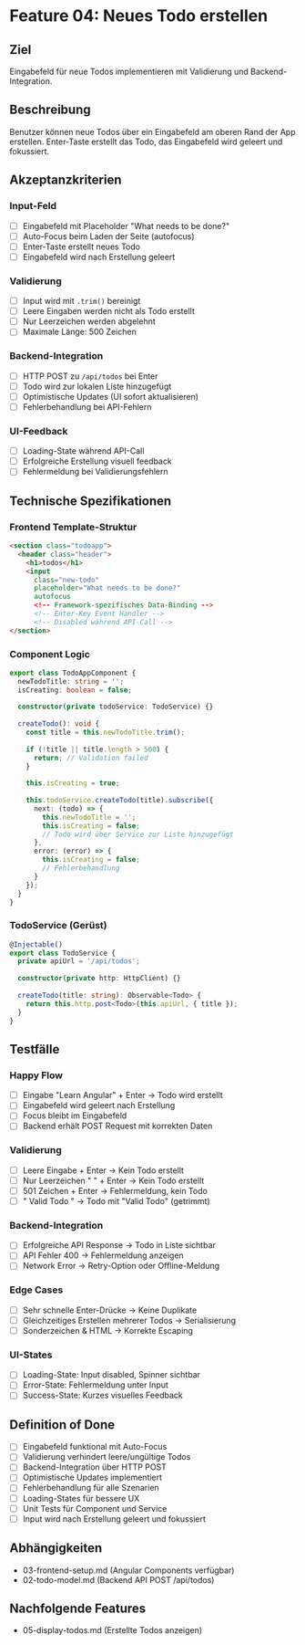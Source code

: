 # Feature 04: Neues Todo erstellen

## Ziel
Eingabefeld für neue Todos implementieren mit Validierung und Backend-Integration.

## Beschreibung
Benutzer können neue Todos über ein Eingabefeld am oberen Rand der App erstellen. Enter-Taste erstellt das Todo, das Eingabefeld wird geleert und fokussiert.

## Akzeptanzkriterien

### Input-Feld
- [ ] Eingabefeld mit Placeholder "What needs to be done?"
- [ ] Auto-Focus beim Laden der Seite (autofocus)
- [ ] Enter-Taste erstellt neues Todo
- [ ] Eingabefeld wird nach Erstellung geleert

### Validierung
- [ ] Input wird mit `.trim()` bereinigt
- [ ] Leere Eingaben werden nicht als Todo erstellt
- [ ] Nur Leerzeichen werden abgelehnt
- [ ] Maximale Länge: 500 Zeichen

### Backend-Integration
- [ ] HTTP POST zu `/api/todos` bei Enter
- [ ] Todo wird zur lokalen Liste hinzugefügt
- [ ] Optimistische Updates (UI sofort aktualisieren)
- [ ] Fehlerbehandlung bei API-Fehlern

### UI-Feedback
- [ ] Loading-State während API-Call
- [ ] Erfolgreiche Erstellung visuell feedback
- [ ] Fehlermeldung bei Validierungsfehlern

## Technische Spezifikationen

### Frontend Template-Struktur
```html
<section class="todoapp">
  <header class="header">
    <h1>todos</h1>
    <input 
      class="new-todo" 
      placeholder="What needs to be done?" 
      autofocus
      <!-- Framework-spezifisches Data-Binding -->
      <!-- Enter-Key Event Handler -->
      <!-- Disabled während API-Call -->
</section>
```

### Component Logic
```typescript
export class TodoAppComponent {
  newTodoTitle: string = '';
  isCreating: boolean = false;
  
  constructor(private todoService: TodoService) {}
  
  createTodo(): void {
    const title = this.newTodoTitle.trim();
    
    if (!title || title.length > 500) {
      return; // Validation failed
    }
    
    this.isCreating = true;
    
    this.todoService.createTodo(title).subscribe({
      next: (todo) => {
        this.newTodoTitle = '';
        this.isCreating = false;
        // Todo wird über Service zur Liste hinzugefügt
      },
      error: (error) => {
        this.isCreating = false;
        // Fehlerbehandlung
      }
    });
  }
}
```

### TodoService (Gerüst)
```typescript
@Injectable()
export class TodoService {
  private apiUrl = '/api/todos';
  
  constructor(private http: HttpClient) {}
  
  createTodo(title: string): Observable<Todo> {
    return this.http.post<Todo>(this.apiUrl, { title });
  }
}
```

## Testfälle

### Happy Flow
- [ ] Eingabe "Learn Angular" + Enter → Todo wird erstellt
- [ ] Eingabefeld wird geleert nach Erstellung
- [ ] Focus bleibt im Eingabefeld
- [ ] Backend erhält POST Request mit korrekten Daten

### Validierung
- [ ] Leere Eingabe + Enter → Kein Todo erstellt
- [ ] Nur Leerzeichen "   " + Enter → Kein Todo erstellt  
- [ ] 501 Zeichen + Enter → Fehlermeldung, kein Todo
- [ ] "  Valid Todo  " → Todo mit "Valid Todo" (getrimmt)

### Backend-Integration
- [ ] Erfolgreiche API Response → Todo in Liste sichtbar
- [ ] API Fehler 400 → Fehlermeldung anzeigen
- [ ] Network Error → Retry-Option oder Offline-Meldung

### Edge Cases
- [ ] Sehr schnelle Enter-Drücke → Keine Duplikate
- [ ] Gleichzeitiges Erstellen mehrerer Todos → Serialisierung
- [ ] Sonderzeichen & HTML → Korrekte Escaping

### UI-States
- [ ] Loading-State: Input disabled, Spinner sichtbar
- [ ] Error-State: Fehlermeldung unter Input
- [ ] Success-State: Kurzes visuelles Feedback

## Definition of Done
- [ ] Eingabefeld funktional mit Auto-Focus
- [ ] Validierung verhindert leere/ungültige Todos
- [ ] Backend-Integration über HTTP POST
- [ ] Optimistische Updates implementiert
- [ ] Fehlerbehandlung für alle Szenarien
- [ ] Loading-States für bessere UX
- [ ] Unit Tests für Component und Service
- [ ] Input wird nach Erstellung geleert und fokussiert

## Abhängigkeiten
- 03-frontend-setup.md (Angular Components verfügbar)
- 02-todo-model.md (Backend API POST /api/todos)

## Nachfolgende Features
- 05-display-todos.md (Erstellte Todos anzeigen)